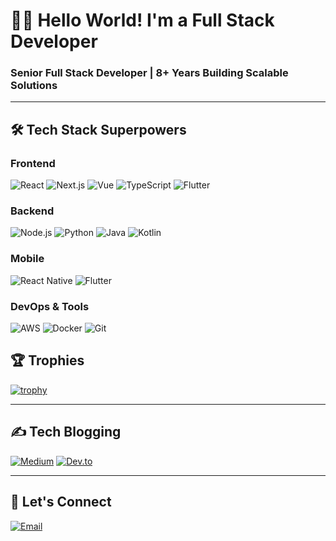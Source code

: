 # 👨‍💻 **Hello World!** I'm a Full Stack Developer
### **Senior Full Stack Developer** | **8+ Years** Building Scalable Solutions

---

## 🛠 **Tech Stack Superpowers**
### **Frontend**
![React](https://img.shields.io/badge/-React-61DAFB?logo=react&logoColor=black)
![Next.js](https://img.shields.io/badge/-Next.js-000000?logo=next.js&logoColor=white)
![Vue](https://img.shields.io/badge/-Vue-4FC08D?logo=vue.js&logoColor=white)
![TypeScript](https://img.shields.io/badge/-TypeScript-3178C6?logo=typescript&logoColor=white)
![Flutter](https://img.shields.io/badge/-Flutter-02569B?logo=flutter&logoColor=white)

### **Backend**
![Node.js](https://img.shields.io/badge/-Node.js-339933?logo=node.js&logoColor=white)
![Python](https://img.shields.io/badge/-Python-3776AB?logo=python&logoColor=white)
![Java](https://img.shields.io/badge/-Java-007396?logo=java&logoColor=white)
![Kotlin](https://img.shields.io/badge/-Kotlin-7F52FF?logo=kotlin&logoColor=white)

### **Mobile**
![React Native](https://img.shields.io/badge/-React_Native-61DAFB?logo=react&logoColor=black)
![Flutter](https://img.shields.io/badge/-Flutter-02569B?logo=flutter&logoColor=white)

### **DevOps & Tools**
![AWS](https://img.shields.io/badge/-AWS-232F3E?logo=amazon-aws&logoColor=white)
![Docker](https://img.shields.io/badge/-Docker-2496ED?logo=docker&logoColor=white)
![Git](https://img.shields.io/badge/-Git-F05032?logo=git&logoColor=white)


## 🏆 **Trophies**
[![trophy](https://github-profile-trophy.vercel.app/?username=YOUR-USERNAME&theme=onedark&row=2&column=4)](https://github.com/ryo-ma/github-profile-trophy)

---
## ✍️ **Tech Blogging**
[![Medium](https://img.shields.io/badge/Medium-12100E?style=for-the-badge&logo=medium&logoColor=white)](https://medium.com/@ZA1031)
[![Dev.to](https://img.shields.io/badge/dev.to-0A0A0A?style=for-the-badge&logo=dev.to&logoColor=white)](https://dev.to/ZA1031)

---

## 🤝 **Let's Connect**
[![Email](https://img.shields.io/badge/Email-D14836?style=for-the-badge&logo=gmail&logoColor=white)](mailto:skydev1031@gmail.com)
